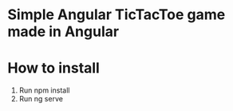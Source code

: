 # Simple Angular TicTacToe game made in Angular

# How to install
1. Run npm install
2. Run ng serve